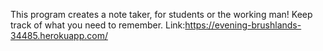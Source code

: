 This program creates a note taker, for students or the working man! Keep track of what you need to remember. 
Link:https://evening-brushlands-34485.herokuapp.com/
